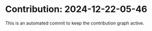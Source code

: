 # Contribution: 2024-12-22-05-46
This is an automated commit to keep the contribution graph active.
